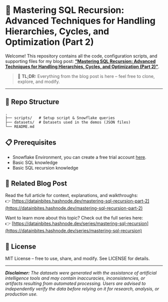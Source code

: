 # 📘 Mastering SQL Recursion: Advanced Techniques for Handling Hierarchies, Cycles, and Optimization (Part 2)

Welcome! This repository contains all the code, configuration scripts, and supporting files for my blog post: **[“Mastering SQL Recursion: Advanced Techniques for Handling Hierarchies, Cycles, and Optimization (Part 2)”](https://datainbites.hashnode.dev/mastering-sql-recursion-part-2)**.


> 📝 **TL;DR:** Everything from the blog post is here – feel free to clone, explore, and modify.

---

## 📂 Repo Structure

```
.
├── scripts/   # Setup script & Snowflake queries
├── datasets/  # Datasets used in the demos (JSON files)
└── README.md
```

## 📋 Prerequisites

- Snowflake Environment, you can create a free trial account [here](https://signup.snowflake.com).
- Basic SQL knowledge
- Basic SQL recursion knowledge

## 📎 Related Blog Post

Read the full article for context, explanations, and walkthroughs:  
👉 [https://datainbites.hashnode.dev/mastering-sql-recursion-part-2](https://datainbites.hashnode.dev/mastering-sql-recursion-part-2)

Want to learn more about this topic? Check out the full series here:  
👉 [https://datainbites.hashnode.dev/series/mastering-sql-recursion](https://datainbites.hashnode.dev/series/mastering-sql-recursion)

## 📜 License

MIT License – free to use, share, and modify. See LICENSE for details.

---

***Disclaimer:*** *The datasets were generated with the assistance of artificial intelligence tools and may contain inaccuracies, inconsistencies, or artifacts resulting from automated processing. Users are advised to independently verify the data before relying on it for research, analysis, or production use.*
